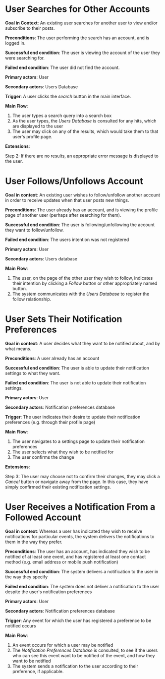 # User Searches for Other Accounts

**Goal in Context**: An existing user searches for another user to view and/or subscribe to their posts.

**Preconditions**: The user performing the search has an account, and is logged in.

**Successful end condition**: The user is viewing the account of the user they were searching for.

**Failed end condition**: The user did not find the account.

**Primary actors**: User

**Secondary actors**: Users Database

**Trigger**: A user clicks the *search* button in the main interface.

**Main Flow**:
1. The user types a search query into a search box
2. As the user types, the *Users Database* is consulted for any hits, which are displayed to the user
3. The user may click on any of the results, which would take them to that user's profile page.

**Extensions**:

Step 2: If there are no results, an appropriate error message is displayed to the user.

# User Follows/Unfollows Account

**Goal in context**: An existing user wishes to follow/unfollow another account in order to receive updates when that user posts new things.

**Preconditions**: The user already has an account, and is viewing the profile page of another user (perhaps after searching for them).

**Successful end condition**: The user is following/unfollowing the account they want to follow/unfollow.

**Failed end condition**: The users intention was not registered

**Primary actors**: User

**Secondary actors**: Users database

**Main Flow**:
1. The user, on the page of the other user they wish to follow, indicates their intention by clicking a *Follow* button or other appropriately named button.
2. The system communicates with the *Users Database* to register the follow relationship.

# User Sets Their Notification Preferences

**Goal in context**: A user decides what they want to be notified about, and by what means.

**Preconditions**: A user already has an account

**Successful end condition**: The user is able to update their notification settings to what they want.

**Failed end condition**: The user is not able to update their notification settings.

**Primary actors**: User

**Secondary actors**: Notification preferences database

**Trigger**: The user indicates their desire to update their notification preferences (e.g. through their profile page)

**Main Flow**:
1. The user navigates to a settings page to update their notification preferences
2. The user selects what they wish to be notified for
3. The user confirms the change

**Extensions**:

Step 3: The user may choose not to confirm their changes, they may click a *Cancel* button or navigate away from the page. In this case, they have simply confirmed their existing notification settings.

# User Receives a Notification From a Followed Account

**Goal in context**: Whereas a user has indicated they wish to receive notifications for particular events, the system delivers the notifications to them in the way they prefer.

**Preconditions**: The user has an account, has indicated they wish to be notified of at least one event, and has registered at least one contact method (e.g. email address or mobile push notification)

**Successful end condition**: The system delivers a notification to the user in the way they specify

**Failed end condition**: The system does not deliver a notification to the user despite the user's notification preferences

**Primary actors**: User

**Secondary actors**: Notification preferences database

**Trigger**: Any event for which the user has registered a preference to be notified occurs

**Main Flow**:
1. An event occurs for which a user may be notified
2. The *Notification Preferences Database* is consulted, to see if the users who can see this event want to be notified of the event, and how they want to be notified
3. The system sends a notification to the user according to their preference, if applicable.
